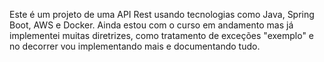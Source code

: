 Este é um projeto de uma API Rest usando tecnologias como Java, Spring Boot, AWS e Docker.  Ainda estou com o curso em andamento mas já implementei muitas diretrizes, como tratamento de exceções "exemplo" e no decorrer vou implementando mais e documentando tudo.
